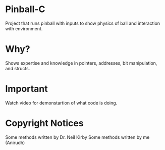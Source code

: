 # Pinball-C
Project that runs pinball with inputs to show physics of ball and interaction with environment.

# Why?
Shows expertise and knowledge in pointers, addresses, bit manipulation, and structs.

# Important
Watch video for demonstartion of what code is doing. 

# Copyright Notices
Some methods written by Dr. Neil Kirby
Some methods written by me (Anirudh)


